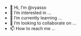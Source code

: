- 👋 Hi, I’m @vyasso
- 👀 I’m interested in ...
- 🌱 I’m currently learning ...
- 💞️ I’m looking to collaborate on ...
- 📫 How to reach me ...

<!---
vyasso/vyasso is a ✨ special ✨ repository because its `README.md` (this file) appears on your GitHub profile.
You can click the Preview link to take a look at your changes.
--->
